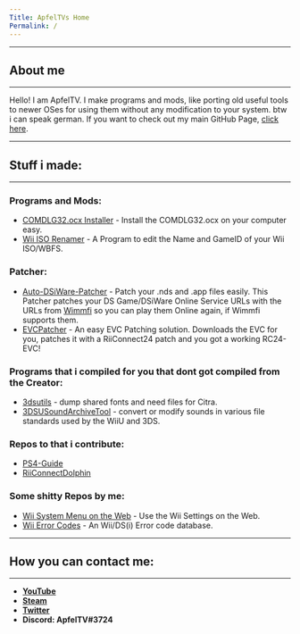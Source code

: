 ```yaml
---
Title: ApfelTVs Home
Permalink: /
---
```

----------------------
## About me
----------------------
Hello! I am ApfelTV. I make programs and mods, like porting old useful tools to newer OSes for using them without any modification to your system. btw i can speak german. If you want to check out my main GitHub Page, [click here](https://github.com/ApfelTV).

-----------------------
## Stuff i made:
-----------------------
### Programs and Mods:
- [COMDLG32.ocx Installer](https://github.com/ApfelTV/COMDLG32-Installer) - Install the COMDLG32.ocx on your computer easy.
- [Wii ISO Renamer](https://github.com/ApfelTV/Wii-ISO-Renamer-mod) - A Program to edit the Name and GameID of your Wii ISO/WBFS.

### Patcher:
- [Auto-DSiWare-Patcher](https://github.com/ApfelTV/Auto-DSiWare-Patcher) - Patch your .nds and .app files easily. This Patcher patches your DS Game/DSiWare Online Service URLs with the URLs from [Wimmfi](http://wimmfi.de) so you can play them Online again, if Wimmfi supports them.
- [EVCPatcher](https://github.com/ApfelTV/EVCPatcher) - An easy EVC Patching solution. Downloads the EVC for you, patches it with a RiiConnect24 patch and you got a working RC24-EVC!

### Programs that i compiled for you that dont got compiled from the Creator:
- [3dsutils](https://github.com/ApfelTV/3dsutils) - dump shared fonts and need files for Citra.
- [3DSUSoundArchiveTool](https://github.com/ApfelTV/3DSUSoundArchiveTool) - convert or modify sounds in various file standards used by the WiiU and 3DS. 

### Repos to that i contribute:
- [PS4-Guide](https://multimegamander.github.io/Ps4-Guide/)
- [RiiConnectDolphin](https://dismissedguy.github.io/)

### Some shitty Repos by me:
- [Wii System Menu on the Web](https://apfeltv.github.io/wii-sysmenu/) - Use the Wii Settings on the Web.
- [Wii Error Codes](https://github.com/ApfelTV/Wii-Error-Documentation) - An Wii/DS(i) Error code database.

-----------------------
## How you can contact me:
-----------------------
- **[YouTube](https://www.youtube.com/channel/UCOLOj2NmNeoVxDDm-5s9pZA/)**
- **[Steam](https://steamcommunity.com/id/ApfelTV)** 
- **[Twitter](https://twitter.com/RealApfel/)**
- **Discord: ApfelTV#3724**
